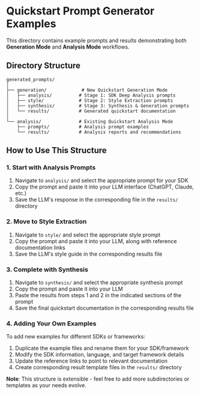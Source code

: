 # Quickstart Prompt Generator Examples

This directory contains example prompts and results demonstrating both **Generation Mode** and **Analysis Mode** workflows.

## Directory Structure

```
generated_prompts/
│
├── generation/             # New Quickstart Generation Mode
│   ├── analysis/          # Stage 1: SDK Deep Analysis prompts
│   ├── style/             # Stage 2: Style Extraction prompts
│   ├── synthesis/         # Stage 3: Synthesis & Generation prompts
│   └── results/           # Generated quickstart documentation
│
└── analysis/              # Existing Quickstart Analysis Mode
    ├── prompts/           # Analysis prompt examples
    └── results/           # Analysis reports and recommendations
```

## How to Use This Structure

### 1. Start with Analysis Prompts

1. Navigate to `analysis/` and select the appropriate prompt for your SDK
2. Copy the prompt and paste it into your LLM interface (ChatGPT, Claude, etc.)
3. Save the LLM's response in the corresponding file in the `results/` directory

### 2. Move to Style Extraction

1. Navigate to `style/` and select the appropriate style prompt
2. Copy the prompt and paste it into your LLM, along with reference documentation links
3. Save the LLM's style guide in the corresponding results file

### 3. Complete with Synthesis

1. Navigate to `synthesis/` and select the appropriate synthesis prompt
2. Copy the prompt and paste it into your LLM
3. Paste the results from steps 1 and 2 in the indicated sections of the prompt
4. Save the final quickstart documentation in the corresponding results file

### 4. Adding Your Own Examples

To add new examples for different SDKs or frameworks:

1. Duplicate the example files and rename them for your SDK/framework
2. Modify the SDK information, language, and target framework details
3. Update the reference links to point to relevant documentation
4. Create corresponding result template files in the `results/` directory



**Note**: This structure is extensible - feel free to add more subdirectories or templates as your needs evolve.
